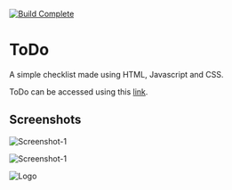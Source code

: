 [![Build Complete](https://img.shields.io/badge/build-passing-brightgreen)](https://todo.admbot.repl.co/)

# ToDo

A simple checklist made using HTML, Javascript and CSS.

ToDo can be accessed using this [link](https://todo.admbot.repl.co/).


## Screenshots

![Screenshot-1](https://i.ibb.co/8xTNW5K/To-Do-SS-1.png)

![Screenshot-1](https://i.ibb.co/kDLgWQ0/To-Do-SS-2.png)



![Logo](https://i.ibb.co/1vwXJ0G/ToDox2.png)

